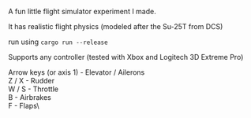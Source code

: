 A fun little flight simulator experiment I made.

It has realistic flight physics (modeled after the Su-25T from DCS)

run using `cargo run --release`

Supports any controller (tested with Xbox and Logitech 3D Extreme Pro)

Arrow keys (or axis 1) - Elevator / Ailerons\
Z / X - Rudder\
W / S - Throttle\
B - Airbrakes\
F - Flaps\
